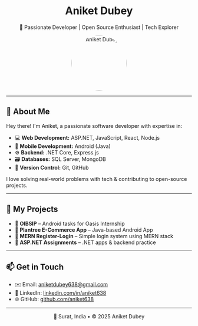 <h1 align="center">Aniket Dubey</h1>
<p align="center">🚀 Passionate Developer | Open Source Enthusiast | Tech Explorer</p>

<p align="center">
  <img src="https://ibb.co/xSRWRgwv" width="150" style="border-radius: 50%;" alt="Aniket Dubey"/>
</p>

---

## 🌟 About Me

Hey there! I'm Aniket, a passionate software developer with expertise in:

- 💻 **Web Development:** ASP.NET, JavaScript, React, Node.js  
- 📱 **Mobile Development:** Android (Java)  
- ⚙️ **Backend:** .NET Core, Express.js  
- 🗃️ **Databases:** SQL Server, MongoDB  
- 🧠 **Version Control:** Git, GitHub  

I love solving real-world problems with tech & contributing to open-source projects.

---

## 🚀 My Projects

- 🔹 **OIBSIP** – Android tasks for Oasis Internship  
- 🔹 **Plantree E-Commerce App** – Java-based Android App  
- 🔹 **MERN Register-Login** – Simple login system using MERN stack  
- 🔹 **ASP.NET Assignments** – .NET apps & backend practice  

---

## 📫 Get in Touch

- ✉️ Email: [aniketdubey638@gmail.com](mailto:aniketdubey638@gmail.com)  
- 💼 LinkedIn: [linkedin.com/in/aniket638](https://linkedin.com/in/aniket638)  
- 🌐 GitHub: [github.com/aniket638](https://github.com/aniket638)

---

<p align="center">📍 Surat, India • © 2025 Aniket Dubey</p>
